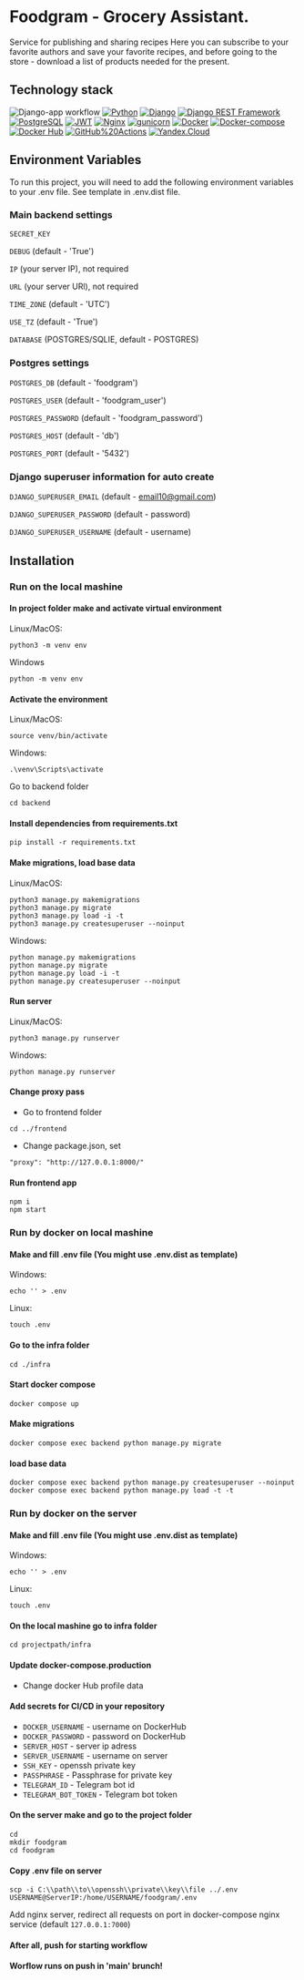 # Foodgram - Grocery Assistant.
Service for publishing and sharing recipes
Here you can subscribe to your favorite authors and save your favorite recipes,
and before going to the store - download a list of products needed for the present.

## Technology stack
![Django-app workflow](https://github.com/Alexey-zaliznuak/foodgram-project-react/actions/workflows/main.yml/badge.svg)
[![Python](https://img.shields.io/badge/-Python-464646?style=flat&logo=Python&logoColor=56C0C0&color=008080)](https://www.python.org/)
[![Django](https://img.shields.io/badge/-Django-464646?style=flat&logo=Django&logoColor=56C0C0&color=008080)](https://www.djangoproject.com/)
[![Django REST Framework](https://img.shields.io/badge/-Django%20REST%20Framework-464646?style=flat&logo=Django%20REST%20Framework&logoColor=56C0C0&color=008080)](https://www.django-rest-framework.org/)
[![PostgreSQL](https://img.shields.io/badge/-PostgreSQL-464646?style=flat&logo=PostgreSQL&logoColor=56C0C0&color=008080)](https://www.postgresql.org/)
[![JWT](https://img.shields.io/badge/-JWT-464646?style=flat&color=008080)](https://jwt.io/)
[![Nginx](https://img.shields.io/badge/-NGINX-464646?style=flat&logo=NGINX&logoColor=56C0C0&color=008080)](https://nginx.org/ru/)
[![gunicorn](https://img.shields.io/badge/-gunicorn-464646?style=flat&logo=gunicorn&logoColor=56C0C0&color=008080)](https://gunicorn.org/)
[![Docker](https://img.shields.io/badge/-Docker-464646?style=flat&logo=Docker&logoColor=56C0C0&color=008080)](https://www.docker.com/)
[![Docker-compose](https://img.shields.io/badge/-Docker%20compose-464646?style=flat&logo=Docker&logoColor=56C0C0&color=008080)](https://www.docker.com/)
[![Docker Hub](https://img.shields.io/badge/-Docker%20Hub-464646?style=flat&logo=Docker&logoColor=56C0C0&color=008080)](https://www.docker.com/products/docker-hub)
[![GitHub%20Actions](https://img.shields.io/badge/-GitHub%20Actions-464646?style=flat&logo=GitHub%20actions&logoColor=56C0C0&color=008080)](https://github.com/features/actions)
[![Yandex.Cloud](https://img.shields.io/badge/-Yandex.Cloud-464646?style=flat&logo=Yandex.Cloud&logoColor=56C0C0&color=008080)](https://cloud.yandex.ru/)


## Environment Variables

To run this project, you will need to add the following environment
variables to your .env file. See template in .env.dist file.

### Main backend settings

`SECRET_KEY`

`DEBUG` (default - 'True')

`IP` (your server IP), not required

`URL` (your server URl), not required

`TIME_ZONE` (default - 'UTC')

`USE_TZ` (default - 'True')

`DATABASE` (POSTGRES/SQLIE, default - POSTGRES)

### Postgres settings

`POSTGRES_DB` (default - 'foodgram')

`POSTGRES_USER` (default - 'foodgram_user')

`POSTGRES_PASSWORD` (default - 'foodgram_password')

`POSTGRES_HOST` (default - 'db')

`POSTGRES_PORT` (default - '5432')

### Django superuser information for auto create

`DJANGO_SUPERUSER_EMAIL` (default - email10@gmail.com)

`DJANGO_SUPERUSER_PASSWORD` (default - password)

`DJANGO_SUPERUSER_USERNAME` (default - username)

## Installation

### Run on the local mashine

#### In project folder make and activate virtual environment
Linux/MacOS:
```
python3 -m venv env
```
Windows
```
python -m venv env
```

#### Activate the environment
Linux/MacOS:
```
source venv/bin/activate
```
Windows:
```
.\venv\Scripts\activate
```

Go to backend folder

```
cd backend
```

#### Install dependencies from requirements.txt
```
pip install -r requirements.txt
```

#### Make migrations, load base data
Linux/MacOS:
```
python3 manage.py makemigrations
python3 manage.py migrate
python3 manage.py load -i -t
python3 manage.py createsuperuser --noinput
```
Windows:
```
python manage.py makemigrations
python manage.py migrate
python manage.py load -i -t
python manage.py createsuperuser --noinput
```

#### Run server
Linux/MacOS:
```
python3 manage.py runserver
```
Windows:
```
python manage.py runserver
```

#### Change proxy pass
- Go to frontend folder
```
cd ../frontend
```

- Change package.json, set
```
"proxy": "http://127.0.0.1:8000/"
```

#### Run frontend app
```
npm i
npm start
```

### Run by docker on local mashine

#### Make and fill .env file (You might use .env.dist as template)
Windows:
```
echo '' > .env
```

Linux:
```
touch .env
```

#### Go to the infra folder
```
cd ./infra
```

#### Start docker compose
```
docker compose up
```

#### Make migrations
```
docker compose exec backend python manage.py migrate
```

#### load base data
```
docker compose exec backend python manage.py createsuperuser --noinput
docker compose exec backend python manage.py load -t -t
```


### Run by docker on the server

#### Make and fill .env file (You might use .env.dist as template)
Windows:
```
echo '' > .env
```
Linux:
```
touch .env
```

#### On the local mashine go to infra folder
```
cd projectpath/infra
```

#### Update docker-compose.production
- Change docker Hub profile data

#### Add secrets for CI/CD in your repository
- ```DOCKER_USERNAME``` - username on DockerHub
- ```DOCKER_PASSWORD``` - password on DockerHub
- ```SERVER_HOST``` - server ip adress
- ```SERVER_USERNAME``` - username on server
- ```SSH_KEY``` - openssh private key
- ```PASSPHRASE``` - Passphrase for private key
- ```TELEGRAM_ID``` - Telegram bot id
- ```TELEGRAM_BOT_TOKEN``` - Telegram bot token

#### On the server make and go to the project folder
```
cd
mkdir foodgram
cd foodgram
```

#### Copy .env file on server

```
scp -i C:\\path\\to\\openssh\\private\\key\\file ../.env
USERNAME@ServerIP:/home/USERNAME/foodgram/.env
```

Add nginx server, redirect all requests on port in docker-compose nginx service
(default `127.0.0.1:7000`)

#### After all, push for starting workflow
#### Worflow runs on push in 'main' brunch!